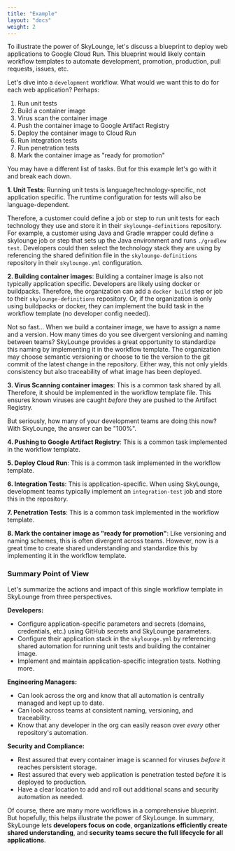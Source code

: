 ```yaml
---
title: "Example"
layout: "docs"
weight: 2
---
```


To illustrate the power of SkyLounge, let's discuss a blueprint to deploy web applications to Google Cloud Run. This blueprint would likely contain workflow templates to automate development, promotion, production, pull requests, issues, etc. 

Let's dive into a `development` workflow. What would we want this to do for each web application? Perhaps:

1. Run unit tests
1. Build a container image
1. Virus scan the container image
1. Push the container image to Google Artifact Registry
1. Deploy the container image to Cloud Run
1. Run integration tests
1. Run penetration tests
1. Mark the container image as "ready for promotion"

You may have a different list of tasks. But for this example let's go with it and break each down.

**1. Unit Tests**: Running unit tests is language/technology-specific, not application specific. The runtime configuration for tests will also be language-dependent.

Therefore, a customer could define a job or step to run unit tests for each technology they use and store it in their `skylounge-definitions` repository. For example, a customer using Java and Gradle wrapper could define a skylounge job or step that sets up the Java environment and runs `./gradlew test`. Developers could then select the technology stack they are using by referencing the shared definition file in the `skylounge-definitions` repository in their `skylounge.yml` configuration.

**2. Building container images**: Building a container image is also not typically application specific. Developers are likely using docker or buildpacks. Therefore, the organization can add a `docker build` step or job to their `skylounge-definitions` repository. Or, if the organization is only using buildpacks or docker, they can implement the build task in the workflow template (no developer config needed).

Not so fast... When we build a container image, we have to assign a name and a version. How many times do you see divergent versioning and naming between teams? SkyLounge provides a great opportunity to standardize this naming by implementing it in the workflow template. The organization may choose semantic versioning or choose to tie the version to the git commit of the latest change in the repository. Either way, this not only yields consistency but also traceability of what image has been deployed. 

**3. Virus Scanning container images**: This is a common task shared by all. Therefore, it should be implemented in the workflow template file. This ensures known viruses are caught _before_ they are pushed to the Artifact Registry.

But seriously, how many of your development teams are doing this now? With SkyLounge, the answer can be "100%".

**4. Pushing to Google Artifact Registry**: This is a common task implemented in the workflow template.

**5. Deploy Cloud Run**: This is a common task implemented in the workflow template.

**6. Integration Tests**: This is application-specific. When using SkyLounge, development teams typically implement an `integration-test` job and store this in the repository.

**7. Penetration Tests**: This is a common task implemented in the workflow template.

**8. Mark the container image as "ready for promotion"**: Like versioning and naming schemes, this is often divergent across teams. However, now is a great time to create shared understanding and standardize this by implementing it in the workflow template.

### Summary Point of View

Let's summarize the actions and impact of this single workflow template in SkyLounge from three perspectives.

**Developers:**

* Configure application-specific parameters and secrets (domains, credentials, etc.) using GitHub secrets and SkyLounge parameters.
* Configure their application stack in the `skylounge.yml` by referencing shared automation for running unit tests and building the container image.
* Implement and maintain application-specific integration tests. Nothing more.

**Engineering Managers:**

* Can look across the org and know that all automation is centrally managed and kept up to date.
* Can look across teams at consistent naming, versioning, and traceability.
* Know that any developer in the org can easily reason over _every_ other repository's automation.

**Security and Compliance:**

* Rest assured that every container image is scanned for viruses _before_ it reaches persistent storage.
* Rest assured that every web application is penetration tested _before_ it is deployed to production.
* Have a clear location to add and roll out additional scans and security automation as needed.

Of course, there are many more workflows in a comprehensive blueprint. But hopefully, this helps illustrate the power of SkyLounge. In summary, SkyLounge lets **developers focus on code**, **organizations efficiently create shared understanding**, and **security teams secure the full lifecycle for all applications**.
